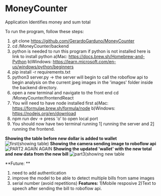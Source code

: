 # MoneyCounter
Application Identifies money and sum total

To run the program, follow these steps:
1) git clone https://github.com/GerardoGarduno/MoneyCounter
2) cd /MoneyCounter/backend
3) python is needed to run this program if python is not installed here is link to install python
  a)Mac: https://docs.brew.sh/Homebrew-and-Python
  b)Windows: https://learn.microsoft.com/en-us/windows/python/beginners 
4) pip install -r requirements.txt
6) python3 server.py -> the server will begin to call the roboflow api to begin analysis on the current jpeg images in the 'images' folder inside the backend directory.
7) open a new terminal and navigate to the front end cd /MoneyCounter/frontendReact
8) You will need to have node installed first
  a)Mac: https://formulae.brew.sh/formula/node
  b)Windows: https://nodejs.org/en/download
10) npm run dev -> press 'o' to open local port 
11) You should now have two terminal running 1] running the server and 2] running the frontend.




**Showing the table before new dollar is added to wallet**
![first(showing table)](https://github.com/GerardoGarduno/MoneyCounter/assets/48225150/bafd751b-7a17-4591-b3f2-7d843dd70981)
**Showing the camera sending image to roboflow api**
![PART2 AGAIN AGAIN](https://github.com/GerardoGarduno/MoneyCounter/assets/48225150/5d622b35-aba6-42ac-96d1-549afe71af93)
**Showing the updated 'wallet' with the new total and new data from the new bill**
![part3(showing new table](https://github.com/GerardoGarduno/MoneyCounter/assets/48225150/4c315efd-c79b-4cdb-8ab8-731cd074ca7b)

**Future: **
1) need to add authentication
2) improve the model to be able to detect multiple bills from same images
3) serial number (avoid repetitions)
**Features:**
1)Mobile resposive
2)Text to speech after sending the bill to roboflow api.
